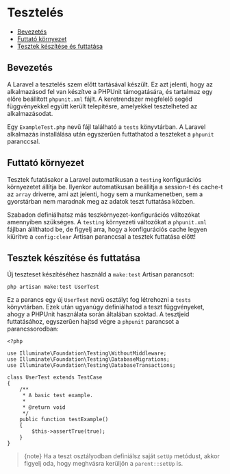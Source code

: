 # Tesztelés

- [Bevezetés](#introduction)
- [Futtató környezet](#environment)
- [Tesztek készítése és futtatása](#creating-and-running-tests)

<a name="introduction"></a>
## Bevezetés

A Laravel a tesztelés szem előtt tartásával készült. Ez azt jelenti, hogy az alkalmazásod fel van készítve a PHPUnit támogatására, és tartalmaz egy előre beállított `phpunit.xml` fájlt. A keretrendszer megfelelő segéd függvényekkel együtt került telepítésre, amelyekkel tesztelheted az alkalmazásodat.

Egy `ExampleTest.php` nevű fájl található a `tests` könyvtárban. A Laravel alkalmazás installálása után egyszerűen futtathatod a teszteket a `phpunit` paranccsal.

<a name="environment"></a>
## Futtató környezet

Tesztek futatásakor a Laravel automatikusan a `testing` konfigurációs környezetet állítja be. Ilyenkor automatikusan beállítja a session-t és cache-t az `array` driverre, ami azt jelenti, hogy sem a munkamenetben, sem a gyorstárban nem maradnak meg az adatok teszt futtatása közben.

Szabadon definiálhatsz más teszkörnyezet-konfigurációs változókat amennyiben szükséges. A `testing` környezeti változókat a `phpunit.xml` fájlban állíthatod be, de figyelj arra, hogy a konfigurációs cache legyen kiürítve a `config:clear` Artisan paranccsal a tesztek futtatása előtt!

<a name="creating-and-running-tests"></a>
## Tesztek készítése és futtatása

Új teszteset készítéséhez használd a `make:test` Artisan parancsot:

    php artisan make:test UserTest

Ez a parancs egy új `UserTest` nevü osztályt fog létrehozni a `tests` könyvtárban. Ezek után ugyanúgy definiálhatod a teszt függvényeket, ahogy a PHPUnit használata során általában szoktad. A tesztjeid futtatásához, egyszerűen hajtsd végre a `phpunit` parancsot a parancssorodban:

    <?php

    use Illuminate\Foundation\Testing\WithoutMiddleware;
    use Illuminate\Foundation\Testing\DatabaseMigrations;
    use Illuminate\Foundation\Testing\DatabaseTransactions;

    class UserTest extends TestCase
    {
        /**
         * A basic test example.
         *
         * @return void
         */
        public function testExample()
        {
            $this->assertTrue(true);
        }
    }

> {note} Ha a teszt osztályodban definiálsz saját `setUp` metódust, akkor figyelj oda, hogy meghvásra kerüljön a `parent::setUp` is.
